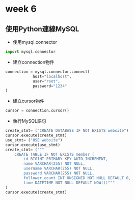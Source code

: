 # week 6
## 使用Python連線MySQL
*  使用mysql.connector
```python
import mysql.connector
```
*  建立connection物件
```python
connection = mysql.connector.connect(
            host="localhost",
            user="root",
            password="1234"
)
```
*  建立cursor物件
```python
cursor = connection.cursor()
```
*  執行MySQL語句
```python
create_stmt= ("CREATE DATABASE IF NOT EXISTS website")
cursor.execute(create_stmt)
use_stmt= ("USE website")
cursor.execute(use_stmt)
create_stmt= ("""
    CREATE TABLE IF NOT EXISTS member (
        id BIGINT PRIMARY KEY AUTO_INCREMENT,
        name VARCHAR(255) NOT NULL,
        username VARCHAR(255) NOT NULL,    
        password VARCHAR(255) NOT NULL,    
        follower_count INT UNSIGNED NOT NULL DEFAULT 0,    
        time DATETIME NOT NULL DEFAULT NOW())"""
)
cursor.execute(create_stmt)
```
